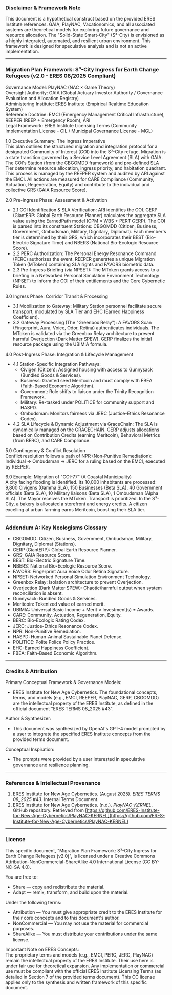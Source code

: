 ### **Disclaimer & Framework Note**

This document is a hypothetical construct based on the provided ERES Institute references. GAIA, PlayNAC, Vacationomics, and all associated systems are theoretical models for exploring future governance and resource allocation. The "Solid-State Smart-City" (S³-City) is envisioned as a highly integrated, automated, and resilient urban environment. This framework is designed for speculative analysis and is not an active implementation.

---

### **Migration Plan Framework: S³-City Ingress for Earth Change Refugees (v2.0 \- ERES 08/2025 Compliant)**

Governance Model: PlayNAC (NAC × Game Theory)  
Oversight Authority: GAIA (Global Actuary Investor Authority / Governance Evaluation and Allocation Registry)  
Administering Institute: ERES Institute (Empirical Realtime Education System)  
Reference Doctrine: EMCI (Emergency Management Critical Infrastructure), REEPER (REEP \+ Emergency Room), ARI  
Legal Framework: ERES Institute Licensing Terms (Community Implementation License \- CIL / Municipal Governance License \- MGL)

1.0 Executive Summary: The Ingress Imperative  
This plan outlines the structured migration and integration protocol for a designated Community of Interest (COI) into the S³-City refuge. Migration is a state transition governed by a Service Level Agreement (SLA) with GAIA. The COI's Station (from the CBGOMDD framework) and pre-defined SLA Tier determine resource allocation, ingress priority, and habitation quadrant. This process is managed by the REEPER system and audited by ARI against the EMCI. All actions are measured for CARE Compliance (Community, Actuation, Regeneration, Equity) and contribute to the individual and collective GRS (GAIA Resource Score).

2.0 Pre-Ingress Phase: Assessment & Activation

* 2.1 COI Identification & SLA Verification: ARI identifies the COI. GERP (GiantERP: Global Earth Resource Planner) calculates the aggregate SLA value using the EarnedPath model (CPM × WBS \+ PERT GERP). The COI is parsed into its constituent Stations: CBGOMDD (Citizen, Business, Government, Ombudsman, Military, Dignitary, Diplomat). Each member's tier is determined by their GRS, which incorporates their BEST (Bio-Electric Signature Time) and NBERS (National Bio-Ecologic Resource Score).  
* 2.2 PERC Authorization: The Personal Energy Resonance Command (PERC) authorizes the event. REEPER generates a unique Migration Token (MToken) containing SLA rights and FAVORS biometric data.  
* 2.3 Pre-Ingress Briefing (via NPSET): The MToken grants access to a briefing in a Networked Personal Simulation Environment Technology (NPSET) to inform the COI of their entitlements and the Core Cybernetic Rules.

3.0 Ingress Phase: Corridor Transit & Processing

* 3.1 Mobilization to Gateway: Military Station personnel facilitate secure transport, modulated by SLA Tier and EHC (Earned Happiness Coefficient).  
* 3.2 Gateway Processing (The "Greenbox Relay"): A FAVORS Scan (Fingerprint, Aura, Voice, Odor, Retina) authenticates individuals. The MToken is validated via the Greenbox Relay architecture to prevent harmful Overjection (Dark Matter SPEW). GERP finalizes the initial resource package using the UBIMIA formula.

4.0 Post-Ingress Phase: Integration & Lifecycle Management

* 4.1 Station-Specific Integration Pathways:  
  * Civigen (Citizen): Assigned housing with access to Gunnysack (Bundled Goods & Services).  
  * Business: Granted seed Meritcoin and must comply with FBEA (Faith-Based Economic Algorithm).  
  * Government: Role shifts to liaison under the Trinity Recognition Framework.  
  * Military: Re-tasked under POLITICE for community support and HASPD.  
  * Ombudsman: Monitors fairness via JERC (Justice-Ethics Resonance Codex).  
* 4.2 SLA Lifecycle & Dynamic Adjustment via GraceChain: The SLA is dynamically managed on the GRACECHAIN. GERP adjusts allocations based on Contribution Credits (earning Meritcoin), Behavioral Metrics (from BERC), and CARE Compliance.

5.0 Contingency & Conflict Resolution  
Conflict resolution follows a path of NPR (Non-Punitive Remediation): Individual → Ombudsman → JERC for a ruling based on the EMCI, executed by REEPER.

6.0 Example: Migration of "COI-77" (A Coastal Municipality)  
A city facing flooding is identified. Its 10,000 inhabitants are processed: 9,800 Civigens (Gamma SLA), 150 Businesses (Beta SLA), 40 Government officials (Beta SLA), 10 Military liaisons (Beta SLA), 1 Ombudsman (Alpha SLA). The Mayor receives the MToken. Transport is prioritized. In the S³-City, a bakery is allocated a storefront and energy credits. A citizen excelling at urban farming earns Meritcoin, boosting their SLA tier.

---

### **Addendum A: Key Neologisms Glossary**

* CBGOMDD: Citizen, Business, Government, Ombudsman, Military, Dignitary, Diplomat (Stations).  
* GERP (GiantERP): Global Earth Resource Planner.  
* GRS: GAIA Resource Score.  
* BEST: Bio-Electric Signature Time.  
* NBERS: National Bio-Ecologic Resource Score.  
* FAVORS: Fingerprint Aura Voice Odor Retina Signature.  
* NPSET: Networked Personal Simulation Environment Technology.  
* Greenbox Relay: Isolation architecture to prevent Overjection.  
* Overjection (Dark Matter SPEW): Chaotic/harmful output when system reconciliation is absent.  
* Gunnysack: Bundled Goods & Services.  
* Meritcoin: Tokenized value of earned merit.  
* UBIMIA: Universal Basic Income \+ Merit × Investment(s) ± Awards.  
* CARE: Community, Actuation, Regeneration, Equity.  
* BERC: Bio-Ecologic Rating Codex.  
* JERC: Justice-Ethics Resonance Codex.  
* NPR: Non-Punitive Remediation.  
* HASPD: Human-Animal Sustainable Planet Defense.  
* POLITICE: Polite Police Policy Practice.  
* EHC: Earned Happiness Coefficient.  
* FBEA: Faith-Based Economic Algorithm.

---

### 

### **Credits & Attribution**

Primary Conceptual Framework & Governance Models:

* ERES Institute for New Age Cybernetics. The foundational concepts, terms, and models (e.g., EMCI, REEPER, PlayNAC, GERP, CBGOMDD) are the intellectual property of the ERES Institute, as defined in the official document "ERES TERMS 08\_2025 \#43".

Author & Synthesizer:

* This document was synthesized by OpenAI's GPT-4 model prompted by a user to integrate the specified ERES Institute concepts from the provided terms document.

Conceptual Inspiration:

* The prompts were provided by a user interested in speculative governance and resilience planning.

---

### **References & Intellectual Provenance**

1. ERES Institute for New Age Cybernetics. (August 2025). *ERES TERMS 08\_2025 \#43*. Internal Terms Document.  
2. ERES Institute for New Age Cybernetics. (n.d.). *PlayNAC-KERNEL*. GitHub repository. Retrieved from [https://github.com/ERES-Institute-for-New-Age-Cybernetics/PlayNAC-KERNEL](https://github.com/ERES-Institute-for-New-Age-Cybernetics/PlayNAC-KERNEL)

---

### **License**

This specific document, "Migration Plan Framework: S³-City Ingress for Earth Change Refugees (v2.0)", is licensed under a Creative Commons Attribution-NonCommercial-ShareAlike 4.0 International License (CC BY-NC-SA 4.0).

You are free to:

* Share — copy and redistribute the material.  
* Adapt — remix, transform, and build upon the material.

Under the following terms:

* Attribution — You must give appropriate credit to the ERES Institute for their core concepts and to this document's author.  
* NonCommercial — You may not use the material for commercial purposes.  
* ShareAlike — You must distribute your contributions under the same license.

Important Note on ERES Concepts:  
The proprietary terms and models (e.g., EMCI, PERC, JERC, PlayNAC) remain the intellectual property of the ERES Institute. Their use here is under fair use for theoretical expansion. Any implementation or commercial use must be compliant with the official ERES Institute Licensing Terms (as detailed in Section 7 of the provided terms document). This CC license applies only to the synthesis and written framework of this specific document.

